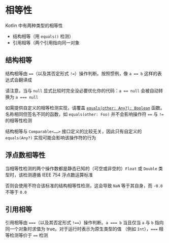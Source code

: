 # 相等性


Kotlin 中有两种类型的相等性

- 结构相等（用 `equals()` 检测）
- 引用相等（两个引用指向同一对象

## 结构相等

结构相等由 `==`（以及其否定形式 `!=`）操作判断。按照惯例，像 `a == b` 这样的表达式会翻译成

请注意，当与 `null` 显式比较时完全没必要优化你的代码：`a == null` 会被自动转换为 `a === null`

如需提供自定义的相等检测实现，请覆盖 [`equals(other: Any?): Boolean`](https://kotlinlang.org/api/latest/jvm/stdlib/kotlin/-any/equals.html) 函数。名称相同但签名不同的函数，如 `equals(other: Foo)` 并不会影响操作符 `==` 与 `!=` 的相等性检测

结构相等与 `Comparable<……>` 接口定义的比较无关，因此只有自定义的 `equals(Any?)` 实现可能会影响该操作符的行为

## 浮点数相等性

当相等性检测的两个操作数都是静态已知的（可空或非空的）`Float` 或 `Double` 类型时，该检测遵循 IEEE 754 浮点数运算标准

否则会使用不符合该标准的结构相等性检测，这会导致 `NaN` 等于其自身，而 `-0.0` 不等于 `0.0`

## 引用相等

引用相等由 `===`（以及其否定形式 `!==`）操作判断。`a === b` 当且仅当 `a` 与 `b` 指向同一个对象时求值为 true。对于运行时表示为原生类型的值 （例如 `Int`），`===` 相等检测等价于 `==` 检测